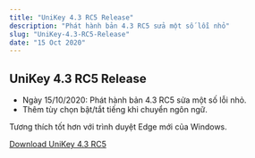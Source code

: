 ```yaml
---
title: "UniKey 4.3 RC5 Release"
description: "Phát hành bản 4.3 RC5 sửa một số lỗi nhỏ"
slug: "UniKey-4.3-RC5-Release"
date: "15 Oct 2020"
---
```

## UniKey 4.3 RC5 Release

* Ngày 15/10/2020: Phát hành bản 4.3 RC5 sửa một số lỗi nhỏ.
* Thêm tùy chọn bật/tắt tiếng khi chuyển ngôn ngữ.

Tương thích tốt hơn với trình duyệt Edge mới của Windows.

[Download UniKey 4.3 RC5](/)
